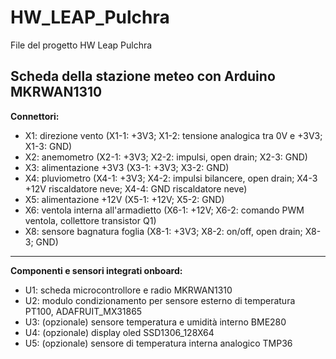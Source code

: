 # HW_LEAP_Pulchra
File del progetto HW Leap Pulchra

## Scheda della stazione meteo con Arduino MKRWAN1310

__Connettori:__

* X1: direzione vento (X1-1: +3V3; X1-2: tensione analogica tra 0V e +3V3; X1-3: GND)
* X2: anemometro (X2-1: +3V3; X2-2: impulsi, open drain; X2-3: GND)
* X3: alimentazione +3V3 (X3-1: +3V3; X3-2: GND)
* X4: pluviometro (X4-1: +3V3; X4-2: impulsi bilancere, open drain; X4-3 +12V riscaldatore neve; X4-4: GND riscaldatore neve)
* X5: alimentazione +12V (X5-1: +12V; X5-2: GND)
* X6: ventola interna all'armadietto (X6-1: +12V; X6-2: comando PWM ventola, collettore transistor Q1)
* X8: sensore bagnatura foglia (X8-1: +3V3; X8-2: on/off, open drain; X8-3; GND)

---

__Componenti e sensori integrati onboard:__
* U1: scheda microcontrollore e radio MKRWAN1310
* U2: modulo condizionamento per sensore esterno di temperatura PT100, ADAFRUIT_MX31865
* U3: (opzionale) sensore temperatura e umidità interno BME280
* U4: (opzionale) display oled SSD1306_128X64
* U5: (opzionale) sensore di temperatura interna analogico TMP36
